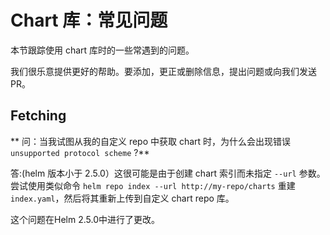 # Chart 库：常见问题

本节跟踪使用 chart 库时的一些常遇到的问题。

我们很乐意提供更好的帮助。要添加，更正或删除信息，提出问题或向我们发送 PR。

## Fetching

** 问：当我试图从我的自定义 repo 中获取 chart 时，为什么会出现错误 `unsupported protocol scheme` ?**

答:(helm 版本小于 2.5.0）这很可能是由于创建 chart 索引而未指定 `--url` 参数。尝试使用类似命令 `helm repo index --url http://my-repo/charts` 重建 `index.yaml`，然后将其重新上传到自定义 chart repo 库。

这个问题在Helm 2.5.0中进行了更改。
